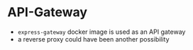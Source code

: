 # API-Gateway

- `express-gateway` docker image is used as an API gateway
- a reverse proxy could have been another possibility